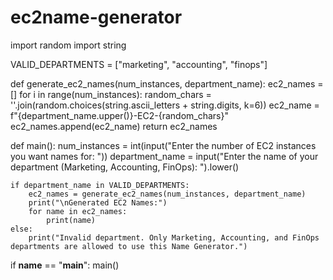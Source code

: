 # ec2name-generator
import random
import string

VALID_DEPARTMENTS = ["marketing", "accounting", "finops"]

def generate_ec2_names(num_instances, department_name):
    ec2_names = []
    for i in range(num_instances):
        random_chars = ''.join(random.choices(string.ascii_letters + string.digits, k=6))
        ec2_name = f"{department_name.upper()}-EC2-{random_chars}"
        ec2_names.append(ec2_name)
    return ec2_names

def main():
    num_instances = int(input("Enter the number of EC2 instances you want names for: "))
    department_name = input("Enter the name of your department (Marketing, Accounting, FinOps): ").lower()

    if department_name in VALID_DEPARTMENTS:
        ec2_names = generate_ec2_names(num_instances, department_name)
        print("\nGenerated EC2 Names:")
        for name in ec2_names:
            print(name)
    else:
        print("Invalid department. Only Marketing, Accounting, and FinOps departments are allowed to use this Name Generator.")

if __name__ == "__main__":
    main()
